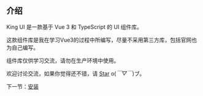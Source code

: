 ## 介绍

King UI 是一款基于 Vue 3 和 TypeScript 的 UI 组件库。

这款组件库是我在学习Vue3的过程中所编写，尽量不采用第三方库，包括官网也为自己编写。

组件库仅供学习交流，请勿在生产环境中使用。

欢迎讨论交流，如果你觉得还不错，请 [Star](https://github.com/wuyangqin/xing-ui-v3) o(*￣▽￣*)ブ。

下一节：[安装](#/doc/install)
